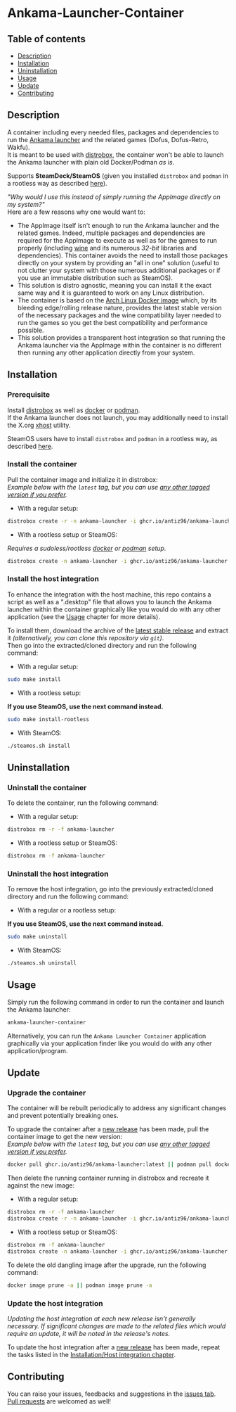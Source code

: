 # Ankama-Launcher-Container

## Table of contents

- [Description](#description)
- [Installation](#installation)
- [Uninstallation](#uninstallation)
- [Usage](#usage)
- [Update](#update)
- [Contributing](#contributing)

## Description

A container including every needed files, packages and dependencies to run the [Ankama launcher](https://www.ankama.com/en/launcher) and the related games (Dofus, Dofus-Retro, Wakfu).  
It is meant to be used with [distrobox](https://github.com/89luca89/distrobox), the container won't be able to launch the Ankama launcher with plain old Docker/Podman *as is*.

Supports **SteamDeck/SteamOS** (given you installed `distrobox` and `podman` in a rootless way as described [here](https://github.com/89luca89/distrobox/blob/main/docs/posts/install_rootless.md)).

*"Why would I use this instead of simply running the AppImage directly on my system?"*  
Here are a few reasons why one would want to:

- The AppImage itself isn't enough to run the Ankama launcher and the related games. Indeed, multiple packages and dependencies are required for the AppImage to execute as well as for the games to run properly (including [wine](https://www.winehq.org/) and its numerous *32-bit* libraries and dependencies). This container avoids the need to install those packages directly on your system by providing an "all in one" solution (useful to not clutter your system with those numerous additional packages or if you use an immutable distribution such as SteamOS).
- This solution is distro agnostic, meaning you can install it the exact same way and it is guaranteed to work on any Linux distribution.
- The container is based on the [Arch Linux Docker image](https://hub.docker.com/_/archlinux) which, by its bleeding edge/rolling release nature, provides the latest stable version of the necessary packages and the wine compatibility layer needed to run the games so you get the best compatibility and performance possible.
- This solution provides a transparent host integration so that running the Ankama launcher via the AppImage within the container is no different then running any other application directly from your system.

## Installation

### Prerequisite

Install [distrobox](https://github.com/89luca89/distrobox) as well as [docker](https://github.com/docker/cli) or [podman](https://github.com/containers/podman).  
If the Ankama launcher does not launch, you may additionally need to install the X.org [xhost](https://wiki.archlinux.org/title/Xhost) utility.

SteamOS users have to install `distrobox` and `podman` in a rootless way, as described [here](https://github.com/89luca89/distrobox/blob/main/docs/posts/install_rootless.md).

### Install the container

Pull the container image and initialize it in distrobox:  
*Example below with the `latest` tag, but you can use [any other tagged version if you prefer](https://ghcr.io/antiz96/ankama-launcher).*

- With a regular setup:

```bash
distrobox create -r -n ankama-launcher -i ghcr.io/antiz96/ankama-launcher:latest
```

- With a rootless setup or SteamOS:

*Requires a sudoless/rootless [docker](https://docs.docker.com/engine/security/rootless/) or [podman](https://github.com/containers/podman/blob/main/docs/tutorials/rootless_tutorial.md) setup.*

```bash
distrobox create -n ankama-launcher -i ghcr.io/antiz96/ankama-launcher:latest
```

### Install the host integration

To enhance the integration with the host machine, this repo contains a script as well as a ".desktop" file that allows you to launch the Ankama launcher within the container graphically like you would do with any other application (see the [Usage](#usage) chapter for more details).

To install them, download the archive of the [latest stable release](https://github.com/Antiz96/Ankama-Launcher-Container/releases/latest) and extract it *(alternatively, you can clone this repository via `git`)*.  
Then go into the extracted/cloned directory and run the following command:

- With a regular setup:

```bash
sudo make install
```

- With a rootless setup:

**If you use SteamOS, use the next command instead.**

```bash
sudo make install-rootless
```

- With SteamOS:

```bash
./steamos.sh install
```

## Uninstallation

### Uninstall the container

To delete the container, run the following command:

- With a regular setup:

```bash
distrobox rm -r -f ankama-launcher
```

- With a rootless setup or SteamOS:

```bash
distrobox rm -f ankama-launcher
```

### Uninstall the host integration

To remove the host integration, go into the previously extracted/cloned directory and run the following command:

- With a regular or a rootless setup:

**If you use SteamOS, use the next command instead.**

```bash
sudo make uninstall
```

- With SteamOS:

```bash
./steamos.sh uninstall
```

## Usage

Simply run the following command in order to run the container and launch the Ankama launcher:

```bash
ankama-launcher-container
```

Alternatively, you can run the `Ankama Launcher Container` application graphically via your application finder like you would do with any other application/program.

## Update

### Upgrade the container

The container will be rebuilt periodically to address any significant changes and prevent potentially breaking ones.

To upgrade the container after a [new release](https://github.com/Antiz96/Ankama-Launcher-Container/releases) has been made, pull the container image to get the new version:  
*Example below with the `latest` tag, but you can use [any other tagged version if you prefer](https://ghcr.io/antiz96/ankama-launcher).*

```bash
docker pull ghcr.io/antiz96/ankama-launcher:latest || podman pull docker pull ghcr.io/antiz96/ankama-launcher:latest$
```

Then delete the running container running in distrobox and recreate it against the new image:

- With a regular setup:

```bash
distrobox rm -r -f ankama-launcher
distrobox create -r -n ankama-launcher -i ghcr.io/antiz96/ankama-launcher:latest #Replace the tag by the one you pulled if you didn't used "latest"
```

- With a rootless setup or SteamOS:

```bash
distrobox rm -f ankama-launcher
distrobox create -n ankama-launcher -i ghcr.io/antiz96/ankama-launcher:latest #Replace the tag by the one you pulled if you didn't used "latest"
```

To delete the old dangling image after the upgrade, run the following command:

```bash
docker image prune -a || podman image prune -a
```

### Update the host integration

*Updating the host integration at each new release isn't generally necessary. If significant changes are made to the related files which would require an update, it will be noted in the release's notes.*

To update the host integration after a [new release](https://github.com/Antiz96/Ankama-Launcher-Container/releases) has been made, repeat the tasks listed in the [Installation/Host integration chapter](#install-the-host-integration).

## Contributing

You can raise your issues, feedbacks and suggestions in the [issues tab](https://github.com/Antiz96/Ankama-Launcher-Container/issues).  
[Pull requests](https://github.com/Antiz96/Ankama-Launcher-Container/pulls) are welcomed as well!

